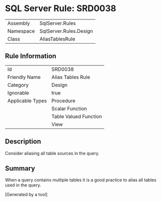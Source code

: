 # SQL Server Rule: SRD0038
  
|    |    |
|----|----|
| Assembly | SqlServer.Rules |
| Namespace | SqlServer.Rules.Design |
| Class | AliasTablesRule |
  
## Rule Information
  
|    |    |
|----|----|
| Id | SRD0038 |
| Friendly Name | Alias Tables Rule |
| Category | Design |
| Ignorable | true |
| Applicable Types | Procedure  |
|   | Scalar Function |
|   | Table Valued Function |
|   | View |
  
## Description
  
Consider aliasing all table sources in the query.
  
## Summary
  
When a query contains multiple tables it is a good practice to alias all tables used in the query.
  
[Generated by a tool]
